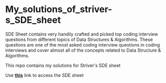 # My_solutions_of_striver-s_SDE_sheet

SDE Sheet contains very handily crafted and picked top coding interview questions from different topics of Data Structures & Algorithms. These questions are one of the most asked coding interview questions in coding interviews and cover almost all of the concepts related to Data Structure & Algorithms.<br>

This repo contains my solutions for Striver's SDE sheet<br>

Use <a href="https://takeuforward.org/interviews/strivers-sde-sheet-top-coding-interview-problems/"><b>this</b></a> link to access the SDE sheet
